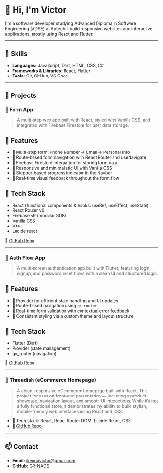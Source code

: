 # 👋 Hi, I'm Victor

I'm a software developer studying Advanced Diploma in Software Engineering (ADSE) at Aptech. I build responsive websites and interactive applications, mostly using React and Flutter.

---

## 🔧 Skills
- **Languages:** JavaScript, Dart, HTML, CSS, C#
- **Frameworks & Libraries:** React, Flutter
- **Tools:** Git, GitHub, VS Code

---

## 🧩 Projects

### 🎯 Form App
> A multi-step web app built with React, styled with Vanilla CSS, and integrated with Firebase Firestore for user data storage.

## 🚀 Features
- 🔹 Multi-step form: Phone Number → Email → Personal Info
- 🔹 Route-based form navigation with React Router and useNavigate
- 🔹 Firebase Firestore integration for storing form data
- 🔹 Responsive and minimalistic UI with Vanilla CSS
- 🔹 Stepper-based progress indicator in the Navbar
- 🔹 Real-time visual feedback throughout the form flow

## 🔧 Tech Stack
- React (functional components & hooks: useRef, useEffect, useState)
- React Router v6
- Firebase v9 (modular SDK)
- Vanilla CSS
- Vite
- Lucide react

🔹 [GitHub Repo](https://github.com/GR-NADE/Form-App)

---

### 🎯 Auth Flow App
> A multi-screen authentication app built with Flutter, featuring login, signup, and password reset flows with a clean UI and structured logic.

## 🚀 Features
- 🔹  Provider for efficient state handling and UI updates
- 🔹  Route-based navigation using `go_router`
- 🔹  Real-time form validation with contextual error feedback
- 🔹  Consistent styling via a custom theme and layout structure

## 🔧 Tech Stack
- Flutter (Dart)
- Provider (state management)
- go_router (navigation)

🔹 [GitHub Repo](https://github.com/GR-NADE/BabyHub-Login-SignUp)

---

### 🎯 Threadish (eCommerce Homepage)
> A clean, responsive eCommerce homepage built with React. This project focuses on front-end presentation — including a product showcase, navigation layout, and smooth UI interactions. While it’s not a fully functional store, it demonstrates my ability to build stylish, mobile-friendly web interfaces using React and CSS.

- 🔹 Tech stack: React, React Router DOM, Lucide React, CSS
- 🔹 [GitHub Repo](https://github.com/GR-NADE/Threadish-Website)

---

## 📫 Contact
- **Email:** ikenuavictor@gmail.com
- **GitHub:** [GR-NADE](https://github.com/GR-NADE)
